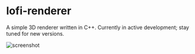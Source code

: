# lofi-renderer
A simple 3D renderer written in C++. Currently in active development; stay tuned for new versions.

![screenshot](https://i.imgur.com/gmJEgJx.png)
